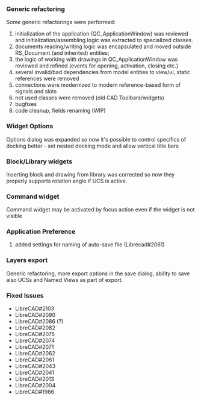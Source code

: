 ### Generic refactoring

Some generic refactorings were performed: 

1) initialization of the application (QC_ApplicationWindow) was reviewed and initialization/assembling logic was extracted to specialized classes. 
2) documents reading/writing logic was encapsulated and moved outside RS_Document (and inherited) entities;
3) the logic of working with drawings in QC_ApplicationWindow was reviewed and refined (events for opening, activation, closing etc.)
4) several invalid/bad dependencies from model entities to view/ui, static references were removed
5) connections were modernized to modern reference-based form of signals and slots
6) not used classes were removed (old CAD Toolbars/widgets) 
7) bugfixes
8) code cleanup, fields renaming (WIP)


### Widget Options
Options dialog was expanded so now it's possible to control specifics of docking better - set nested docking mode and allow vertical title bars

### Block/Library widgets
Inserting block and drawing from library was corrected so now they properly supports rotation angle if UCS is active.

### Command widget
Command widget may be activated by focus action even if the widget is not visible

### Application Preference
1) added settings for naming of auto-save file (Librecad#2061)

### Layers export
Generic refactoring, more export options in the save dialog, ability to save also UCSs and Named Views as part of export. 

### Fixed Issues
* LibreCAD#2103
* LibreCAD#2090
* LibreCAD#2086 (?)
* LibreCAD#2082
* LibreCAD#2075
* LibreCAD#2074
* LibreCAD#2071
* LibreCAD#2062
* LibreCAD#2061
* LibreCAD#2043
* LibreCAD#2041
* LibreCAD#2013
* LibreCAD#2004
* LibreCAD#1986
